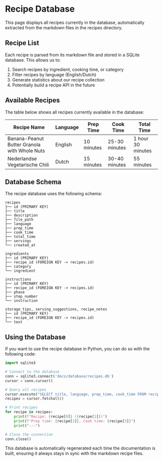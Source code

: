 # Recipe Database

This page displays all recipes currently in the database, automatically extracted from the markdown files in the recipes directory.

## Recipe List

Each recipe is parsed from its markdown file and stored in a SQLite database. This allows us to:

1. Search recipes by ingredient, cooking time, or category
2. Filter recipes by language (English/Dutch)
3. Generate statistics about our recipe collection
4. Potentially build a recipe API in the future

## Available Recipes

The table below shows all recipes currently available in the database:

| Recipe Name | Language | Prep Time | Cook Time | Total Time |
|-------------|----------|-----------|-----------|------------|
| Banana-Peanut Butter Granola with Whole Nuts | English | 10 minutes | 25-30 minutes | 1 hour 30 minutes |
| Nederlandse Vegetarische Chili | Dutch | 15 minutes | 30-40 minutes | 55 minutes |

## Database Schema

The recipe database uses the following schema:

```text
recipes
├── id (PRIMARY KEY)
├── title
├── description
├── file_path
├── language
├── prep_time
├── cook_time
├── total_time
├── servings
└── created_at

ingredients
├── id (PRIMARY KEY)
├── recipe_id (FOREIGN KEY -> recipes.id)
├── category
└── ingredient

instructions
├── id (PRIMARY KEY)
├── recipe_id (FOREIGN KEY -> recipes.id)
├── phase
├── step_number
└── instruction

storage_tips, serving_suggestions, recipe_notes
├── id (PRIMARY KEY)
├── recipe_id (FOREIGN KEY -> recipes.id)
└── text
```

## Using the Database

If you want to use the recipe database in Python, you can do so with the following code:

```python
import sqlite3

# Connect to the database
conn = sqlite3.connect('docs/database/recipes.db')
cursor = conn.cursor()

# Query all recipes
cursor.execute("SELECT title, language, prep_time, cook_time FROM recipes")
recipes = cursor.fetchall()

# Print recipes
for recipe in recipes:
    print(f"Recipe: {recipe[0]} ({recipe[1]})")
    print(f"Prep time: {recipe[2]}, Cook time: {recipe[3]}")
    print("---")

# Close the connection
conn.close()
```

This database is automatically regenerated each time the documentation is built, ensuring it always stays in sync with the markdown recipe files.
